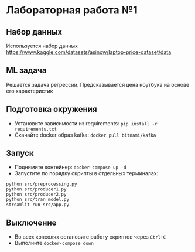 # Лабораторная работа №1

## Набор данных
Используется набор данных https://www.kaggle.com/datasets/asinow/laptop-price-dataset/data
## ML задача
Решается задача регрессии. Предсказывается цена ноутбука на основе его характеристик

## Подготовка окружения
- Установите зависимости из requirements: `pip install -r requirements.txt`
- Скачайте docker образ kafka: `docker pull bitnami/kafka`
## Запуск
- Поднимите контейнер: `docker-compose up -d`
- Запустите по порядку скрипты в отдельных терминалах:
```
python src/preprocessing.py
python src/producer1.py
python src/producer2.py
python src/tran_model.py
streamlit run src/app.py
```
## Выключение
- Во всех консолях остановите работу скриптов через `Ctrl+C`
- Выполните `docker-compose down`
